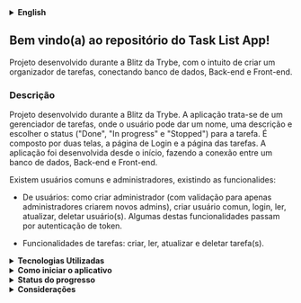 <details>
<summary><strong>English</strong></summary><br />

## Welcome to Task List App's repository!

Project developed during Trybe's Blitz, in order to create a tasks organizer, connecting database, Back-end and Front-end.

### Description

Project developed durint Trybe's Blitz. The app is a tasks organizer, where the user can give a name, description and choose a status ("Done", "In progress" and "Stopped") for the task. Made up by 02 pages, login and tasks. The application was built from the start, connecting a database, Back-end and Front-end.

There is commun users and admins, existing functionalities:

- User: can create administrators (with validation to allow only administrators to create new admins), create commun user, login, read, update, delete user(s). Some of those features goes through token validation.

- Tasks: create, read, update and delete task(s).
Existem usuários comuns e administradores, existindo as funcionalides:

### Tecnologies used

- MySQL.
- Docker.
- JavaScript.
- TypeScript.
- Express.
- Sequelize.
- JWT.
- Mocha.
- Chai.
- Sinon.
- React. 
- HTML/CSS.

### How to use

 1. Clone repository.

  - `git clone git@github.com:FernandoCavalcantii/Task-List-App.git`
  
  2. Enter the clonned folder.
  
  - `cd Task-List-App`
  
  3. Execut docker-compose.yml.
  
  - `docker-compose-up`

  4. Install dependencies.

  - `cd frontend npm install`
  - `cd ../backend`
  - `npm install`
  
  5. Start.
  
  - `npm run dev`
  - `cd ../frontend`
  - `npm start`

### Progress Status

The project is not finished yet. Database and Backend are completed (tests are parcially implemented). Still remaing to finish Front-end and tests.

### Considerations

Although the project is not completed, developing it, I felt satisfied with my development progress in the area, being able to create an application that connects database, Back-end and Front-end.


</details>

## Bem vindo(a) ao repositório do Task List App!

Projeto desenvolvido durante a Blitz da Trybe, com o intuito de criar um organizador de tarefas, conectando banco de dados, Back-end e Front-end.

### Descrição

Projeto desenvolvido durante a Blitz da Trybe. A aplicação trata-se de um gerenciador de tarefas, onde o usuário pode dar um nome, uma descrição e escolher o status ("Done", "In progress" e "Stopped") para a tarefa. É composto por duas telas, a página de Login e a página das tarefas. A aplicação foi desenvolvida desde o início, fazendo a conexão entre um banco de dados, Back-end e Front-end.

Existem usuários comuns e administradores, existindo as funcionalides:

- De usuários: como criar administrador (com validação para apenas administradores criarem novos admins), criar usuário comun, login, ler, atualizar, deletar usuário(s). Algumas destas funcionalidades passam por autenticação de token.

- Funcionalidades de tarefas: criar, ler, atualizar e deletar tarefa(s).

<details>
<summary><strong>Tecnologias Utilizadas</strong></summary><br />

- MySQL.
- Docker.
- JavaScript.
- TypeScript.
- Express.
- Sequelize.
- JWT.
- Mocha.
- Chai.
- Sinon.
- React. 
- HTML/CSS.

</details>

<details>
  <summary><strong>Como iniciar o aplicativo</strong></summary><br />

  1. Clone o repositório.

  - `git clone git@github.com:FernandoCavalcantii/Task-List-App.git`
  
  2. Entre na pasta clonada.
  
  - `cd Task-List-App`
  
  3. Execute o docker-compose.yml.
  
  - `docker-compose-up`

  4. Instale as dependências.

  - `cd frontend npm install`
  - `cd ../backend`
  - `npm install`
  
  5. Iniciar.
  
  - `npm run dev`
  - `cd ../frontend`
  - `npm start`

</details>

<details>
<summary><strong>Status do progresso</strong></summary>

O projeto não foi ainda totalmente finalizado. O banco de dados e o Back-end estão prontos (os testes do back estão parcialmente feitos), faltando finalizar parte do Front-end e testes.

</details>

<details>
<summary><strong>Considerações</strong></summary>

Apesar de o projeto não estar concluído, ao desenvolver-lo, me senti bastante satisfeito com meu progresso na área de desenvolvimento, sendo capaz de elaborar um aplicativo que conecta banco de dados, Front-end e Back-end.

</details>
